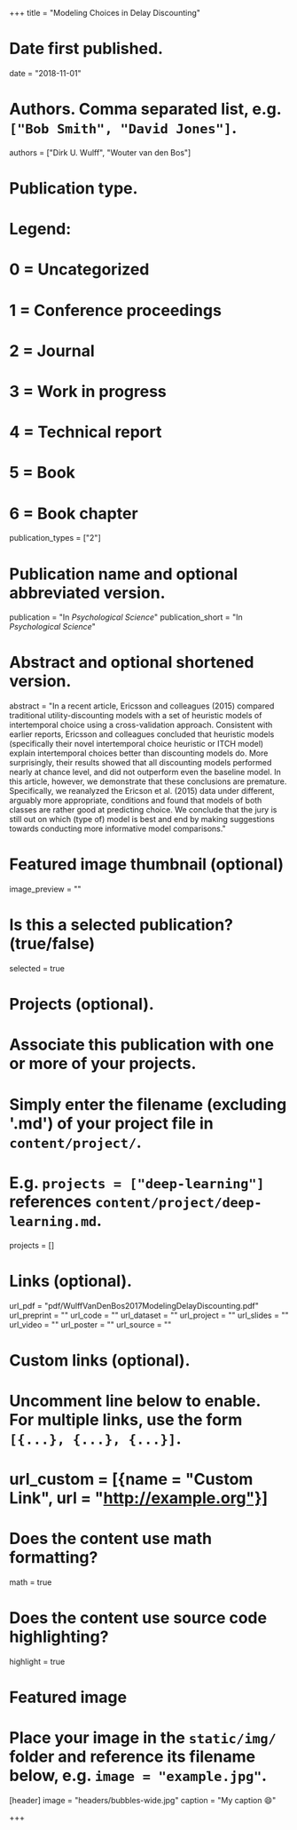 +++
title = "Modeling Choices in Delay Discounting"

# Date first published.
date = "2018-11-01"

# Authors. Comma separated list, e.g. `["Bob Smith", "David Jones"]`.
authors = ["Dirk U. Wulff", "Wouter van den Bos"]

# Publication type.
# Legend:
# 0 = Uncategorized
# 1 = Conference proceedings
# 2 = Journal
# 3 = Work in progress
# 4 = Technical report
# 5 = Book
# 6 = Book chapter
publication_types = ["2"]

# Publication name and optional abbreviated version.
publication = "In *Psychological Science*"
publication_short = "In *Psychological Science*"

# Abstract and optional shortened version.
abstract = "In a recent article, Ericsson and colleagues (2015) compared traditional utility-discounting models with a set of heuristic models of intertemporal choice using a cross-validation approach. Consistent with earlier reports, Ericsson and colleagues concluded that heuristic models (specifically their novel intertemporal choice heuristic or ITCH model) explain intertemporal choices better than discounting models do. More surprisingly, their results showed that all discounting models performed nearly at chance level, and did not outperform even the baseline model. In this article, however, we demonstrate that these conclusions are premature. Specifically, we reanalyzed the Ericson et al. (2015) data under different, arguably more appropriate, conditions and found that models of both classes are rather good at predicting choice. We conclude that the jury is still out on which (type of) model is best and end by making suggestions towards conducting more informative model comparisons."

# Featured image thumbnail (optional)
image_preview = ""

# Is this a selected publication? (true/false)
selected = true

# Projects (optional).
#   Associate this publication with one or more of your projects.
#   Simply enter the filename (excluding '.md') of your project file in `content/project/`.
#   E.g. `projects = ["deep-learning"]` references `content/project/deep-learning.md`.
projects = []

# Links (optional).
url_pdf = "pdf/WulffVanDenBos2017ModelingDelayDiscounting.pdf"
url_preprint = ""
url_code = ""
url_dataset = ""
url_project = ""
url_slides = ""
url_video = ""
url_poster = ""
url_source = ""

# Custom links (optional).
#   Uncomment line below to enable. For multiple links, use the form `[{...}, {...}, {...}]`.
# url_custom = [{name = "Custom Link", url = "http://example.org"}]

# Does the content use math formatting?
math = true

# Does the content use source code highlighting?
highlight = true

# Featured image
# Place your image in the `static/img/` folder and reference its filename below, e.g. `image = "example.jpg"`.
[header]
image = "headers/bubbles-wide.jpg"
caption = "My caption 😄"

+++
